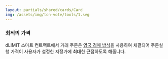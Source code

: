 ```yaml
---
layout: partials/shared/cards/Card
img: /assets/img/ton-vote/tools/1.svg
---
```


### 최적의 가격

dLIMIT 스마트 컨트랙트에서 거래 주문은 [영국 경매 방식](https://en.wikipedia.org/wiki/English_auction)을 사용하여 체결되어 주문실행 가격이 사용자가 설정한 지정가에 최대한 근접하도록 해줍니다.
